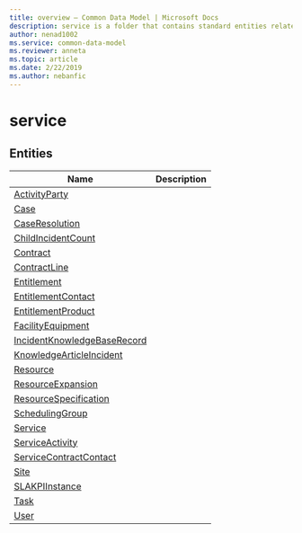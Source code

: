 ```yaml
---
title: overview – Common Data Model | Microsoft Docs
description: service is a folder that contains standard entities related to the Common Data Model.
author: nenad1002
ms.service: common-data-model
ms.reviewer: anneta
ms.topic: article
ms.date: 2/22/2019
ms.author: nebanfic
---
```


# service


## Entities

|Name|Description|
|---|---|
|[ActivityParty](ActivityParty.md)||
|[Case](Case.md)||
|[CaseResolution](CaseResolution.md)||
|[ChildIncidentCount](ChildIncidentCount.md)||
|[Contract](Contract.md)||
|[ContractLine](ContractLine.md)||
|[Entitlement](Entitlement.md)||
|[EntitlementContact](EntitlementContact.md)||
|[EntitlementProduct](EntitlementProduct.md)||
|[FacilityEquipment](FacilityEquipment.md)||
|[IncidentKnowledgeBaseRecord](IncidentKnowledgeBaseRecord.md)||
|[KnowledgeArticleIncident](KnowledgeArticleIncident.md)||
|[Resource](Resource.md)||
|[ResourceExpansion](ResourceExpansion.md)||
|[ResourceSpecification](ResourceSpecification.md)||
|[SchedulingGroup](SchedulingGroup.md)||
|[Service](Service.md)||
|[ServiceActivity](ServiceActivity.md)||
|[ServiceContractContact](ServiceContractContact.md)||
|[Site](Site.md)||
|[SLAKPIInstance](SLAKPIInstance.md)||
|[Task](Task.md)||
|[User](User.md)||
